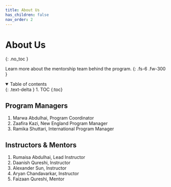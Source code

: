 ```yaml
---
title: About Us
has_children: false
nav_order: 2
---
```


# About Us
{: .no_toc }

Learn more about the mentorship team behind the program.
{: .fs-6 .fw-300 }

<details open markdown="block">
  <summary>
    Table of contents
  </summary>
  {: .text-delta }
1. TOC
{:toc}
</details>

## Program Managers

1. Marwa Abdulhai, Program Coordinator
2. Zaafira Kazi, New England Program Manager
3. Ramika Shuttari, International Program Manager

## Instructors & Mentors

1. Rumaisa Abdulhai, Lead Instructor
3. Daanish Qureshi, Instructor
4. Alexander Sun, Instructor
5. Aryan Chandavarkar, Instructor
6. Faizaan Qureshi, Mentor